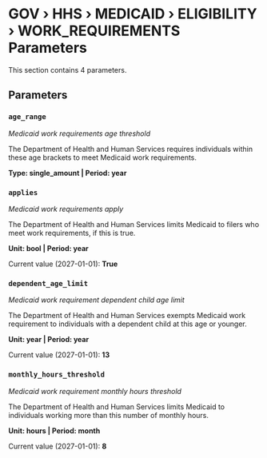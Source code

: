 # GOV › HHS › MEDICAID › ELIGIBILITY › WORK_REQUIREMENTS Parameters

This section contains 4 parameters.

## Parameters

### `age_range`
*Medicaid work requirements age threshold*

The Department of Health and Human Services requires individuals within these age brackets to meet Medicaid work requirements.

**Type: single_amount | Period: year**


### `applies`
*Medicaid work requirements apply*

The Department of Health and Human Services limits Medicaid to filers who meet work requirements, if this is true.

**Unit: bool | Period: year**

Current value (2027-01-01): **True**


### `dependent_age_limit`
*Medicaid work requirement dependent child age limit*

The Department of Health and Human Services exempts Medicaid work requirement to individuals with a dependent child at this age or younger.

**Unit: year | Period: year**

Current value (2027-01-01): **13**


### `monthly_hours_threshold`
*Medicaid work requirement monthly hours threshold*

The Department of Health and Human Services limits Medicaid to individuals working more than this number of monthly hours.

**Unit: hours | Period: month**

Current value (2027-01-01): **8**

